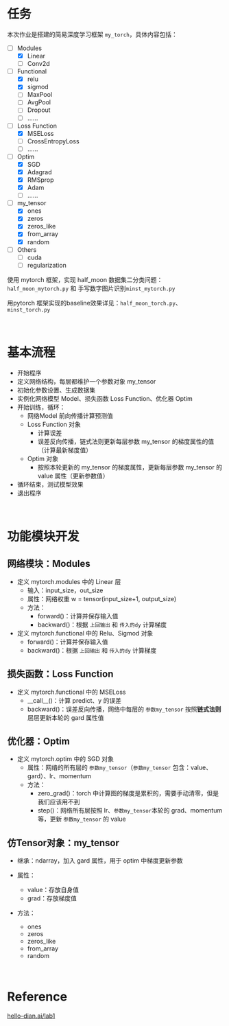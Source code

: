 # 任务

本次作业是搭建的简易深度学习框架 `my_torch`，具体内容包括：

- [ ] Modules
    - [x] Linear
    - [ ] Conv2d
- [ ] Functional
    - [x] relu
    - [x] sigmod
    - [ ] MaxPool
    - [ ] AvgPool
    - [ ] Dropout
    - [ ] ……
- [ ] Loss Function
    - [x] MSELoss
    - [ ] CrossEntropyLoss
    - [ ] ……
- [ ] Optim
    - [x] SGD
    - [x] Adagrad
    - [x] RMSprop
    - [x] Adam
    - [ ] ……
- [ ] my_tensor 
    - [x] ones
    - [x] zeros
    - [x] zeros_like
    - [x] from_array
    - [x] random
- [ ] Others
    - [ ] cuda
    - [ ] regularization

使用 mytorch 框架，实现 half_moon 数据集二分类问题：`half_moon_mytorch.py` 和 手写数字图片识别`minst_mytorch.py`

用pytorch 框架实现的baseline效果详见：`half_moon_torch.py`、`minst_torch.py`

&nbsp;

# 基本流程

- 开始程序
- 定义网络结构，每层都维护一个参数对象 my_tensor
- 初始化参数设置、生成数据集
- 实例化网络模型 Model、损失函数 Loss Function、优化器 Optim
- 开始训练，循环：
    - 网络Model 前向传播计算预测值
    - Loss Function 对象
        - 计算误差
        - 误差反向传播，链式法则更新每层参数 my_tensor 的梯度属性的值（计算最新梯度值）
    - Optim 对象
        - 按照本轮更新的 my_tensor 的梯度属性，更新每层参数 my_tensor 的 value 属性（更新参数值）
- 循环结束，测试模型效果
- 退出程序

&nbsp;

# 功能模块开发

## 网络模块：Modules

- 定义 mytorch.modules 中的 Linear 层
    - 输入：input_size，out_size
    - 属性：网络权重 w = tensor(input_size+1, output_size)
    - 方法：
        - forward()：计算并保存输入值
        - backward()：根据 `上回输出` 和 `传入的dy` 计算梯度
- 定义 mytorch.functional 中的 Relu、Sigmod 对象
    - forward()：计算并保存输入值
    - backward()：根据 `上回输出` 和 `传入的dy` 计算梯度

## 损失函数：Loss Function

- 定义 mytorch.functional 中的 MSELoss
    - \_\_call_\_()：计算 predict、y 的误差
    - backward()：误差反向传播，网络中每层的 `参数my_tensor` 按照**链式法则**层层更新本轮的 gard 属性值

## 优化器：Optim

- 定义 mytorch.optim 中的 SGD 对象
    - 属性：网络的所有层的 `参数my_tensor`（`参数my_tensor` 包含：value、gard）、lr、momentum
    - 方法：
        - zero_grad()：torch 中计算图的梯度是累积的，需要手动清零，但是我们应该用不到
        - step()：网络所有层按照 lr、`参数my_tensor`本轮的 grad、momentum 等，更新 `参数my_tensor` 的 value

## 仿Tensor对象：my_tensor

- 继承：ndarray，加入 gard 属性，用于 optim 中梯度更新参数
- 属性：

    - value：存放自身值
    - grad：存放梯度值
- 方法：
    - ones
    - zeros
    - zeros_like
    - from_array
    - random

&nbsp;

# Reference

[hello-dian.ai/lab1](https://github.com/npurson/hello-dian.ai/tree/main/lab1)
